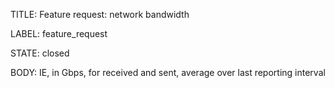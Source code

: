 TITLE:
Feature request: network bandwidth

LABEL:
feature_request

STATE:
closed

BODY:
IE, in Gbps, for received and sent, average over last reporting interval

